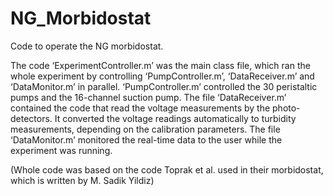 # NG_Morbidostat
Code to operate the NG morbidostat. 

The code ‘ExperimentController.m’ was the main class file, which ran the whole experiment by controlling ‘PumpController.m’, ‘DataReceiver.m’ and ‘DataMonitor.m’ in parallel. ‘PumpController.m’ controlled the 30 peristaltic pumps and the 16-channel suction pump. The file ‘DataReceiver.m’ contained the code that read the voltage measurements by the photo-detectors. It converted the voltage readings automatically to turbidity measurements, depending on the calibration parameters. The file ‘DataMonitor.m’ monitored the real-time data to the user while the experiment was running.

(Whole code was based on the code Toprak et al. used in their morbidostat, which is written by M. Sadik Yildiz)
